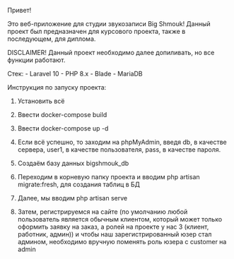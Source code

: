 Привет!

Это веб-приложение для студии звукозаписи Big Shmouk! Данный проект был предназначен для курсового проекта, также в последующем, для диплома.

DISCLAIMER! Данный проект необходимо далее допиливать, но все функции работают.

Стек:
    - Laravel 10
    - PHP 8.x
    - Blade
    - MariaDB

Инструкция по запуску проекта:

1. Установить всё

2. Ввести docker-compose build

3. Ввести docker-compose up -d

4. Если всё успешно, то заходим на phpMyAdmin, введя db, в качестве сервера, user1, в качестве пользователя, pass, в качестве пароля.

5. Создаём базу данных bigshmouk_db

6. Переходим в корневую папку проекта и вводим php artisan migrate:fresh, для создания таблиц в БД

7. Далее, мы вводим php artisan serve

8. Затем, регистрируемся на сайте (по умолчанию любой пользователь является обычным клиентом, который может только оформить заявку на заказ, а ролей на проекте у нас 3 (клиент, работник, админ)) и чтобы наш зарегистрированный юзер стал админом, необходимо вручную поменять роль юзера с customer на admin
